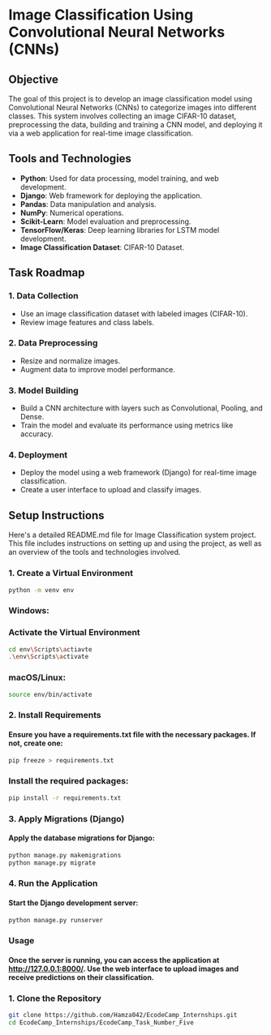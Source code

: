 
# Image Classification Using Convolutional Neural Networks (CNNs)

## Objective

The goal of this project is to develop an image classification model using Convolutional Neural Networks (CNNs) to categorize images into different classes. This system involves collecting an image CIFAR-10 dataset, preprocessing the data, building and training a CNN model, and deploying it via a web application for real-time image classification.

## Tools and Technologies

- **Python**: Used for data processing, model training, and web development.
- **Django**: Web framework for deploying the application.
- **Pandas**: Data manipulation and analysis.
- **NumPy**: Numerical operations.
- **Scikit-Learn**: Model evaluation and preprocessing.
- **TensorFlow/Keras**: Deep learning libraries for LSTM model development.
- **Image Classification Dataset**: CIFAR-10 Dataset.

## Task Roadmap

### 1. Data Collection
- Use an image classification dataset with labeled images (CIFAR-10).
- Review image features and class labels.

### 2. Data Preprocessing
- Resize and normalize images.
- Augment data to improve model performance.

### 3. Model Building
- Build a CNN architecture with layers such as Convolutional, Pooling, and Dense.
- Train the model and evaluate its performance using metrics like accuracy.

### 4. Deployment
- Deploy the model using a web framework (Django) for real-time image classification.
- Create a user interface to upload and classify images.

## Setup Instructions

Here's a detailed README.md file for Image Classification system project. This file includes instructions on setting up and using the project, as well as an overview of the tools and technologies involved.


### 1. Create a Virtual Environment
```bash
python -m venv env
```

### Windows:
### Activate the Virtual Environment
```bash
cd env\Scripts\actiavte
.\env\Scripts\activate
```
### macOS/Linux:
```bash
source env/bin/activate
```

### 2. Install Requirements
#### Ensure you have a requirements.txt file with the necessary packages. If not, create one:
```bash
pip freeze > requirements.txt
```
### Install the required packages:
```bash
pip install -r requirements.txt
```

### 3. Apply Migrations (Django)
#### Apply the database migrations for Django:
```bash
python manage.py makemigrations
python manage.py migrate
```

### 4. Run the Application
#### Start the Django development server:
```bash
python manage.py runserver
```

### Usage
#### Once the server is running, you can access the application at http://127.0.0.1:8000/. Use the web interface to upload images and receive predictions on their classification.

### 1. Clone the Repository

```bash
git clone https://github.com/Hamza042/EcodeCamp_Internships.git
cd EcodeCamp_Internships/EcodeCamp_Task_Number_Five





